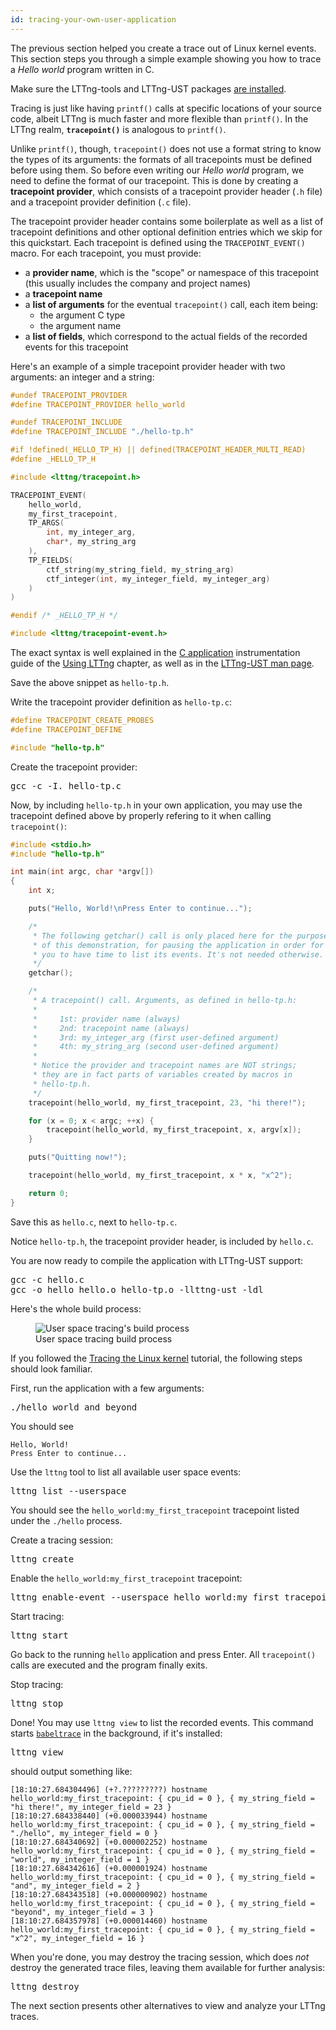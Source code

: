 ```yaml
---
id: tracing-your-own-user-application
---
```


The previous section helped you create a trace out of Linux kernel events.
This section steps you through a simple example showing you how to trace
a _Hello world_ program written in C.

Make sure the LTTng-tools and LTTng-UST packages
[are installed](#doc-installing-lttng).

Tracing is just like having `printf()` calls at specific locations of
your source code, albeit LTTng is much faster and more flexible than
`printf()`. In the LTTng realm, **`tracepoint()`** is analogous to
`printf()`.

Unlike `printf()`, though, `tracepoint()` does not use a format string to
know the types of its arguments: the formats of all tracepoints must be
defined before using them. So before even writing our _Hello world_ program,
we need to define the format of our tracepoint. This is done by creating a
**tracepoint provider**, which consists of a tracepoint provider header
(`.h` file) and a tracepoint provider definition (`.c` file).

The tracepoint provider header contains some boilerplate as well as a
list of tracepoint definitions and other optional definition entries
which we skip for this quickstart. Each tracepoint is defined using the
`TRACEPOINT_EVENT()` macro. For each tracepoint, you must provide:

  * a **provider name**, which is the "scope" or namespace of this
    tracepoint (this usually includes the company and project names)
  * a **tracepoint name**
  * a **list of arguments** for the eventual `tracepoint()` call, each
    item being:
    * the argument C type
    * the argument name
  * a **list of fields**, which correspond to the actual fields of the
    recorded events for this tracepoint

Here's an example of a simple tracepoint provider header with two
arguments: an integer and a string:

~~~ c
#undef TRACEPOINT_PROVIDER
#define TRACEPOINT_PROVIDER hello_world

#undef TRACEPOINT_INCLUDE
#define TRACEPOINT_INCLUDE "./hello-tp.h"

#if !defined(_HELLO_TP_H) || defined(TRACEPOINT_HEADER_MULTI_READ)
#define _HELLO_TP_H

#include <lttng/tracepoint.h>

TRACEPOINT_EVENT(
    hello_world,
    my_first_tracepoint,
    TP_ARGS(
        int, my_integer_arg,
        char*, my_string_arg
    ),
    TP_FIELDS(
        ctf_string(my_string_field, my_string_arg)
        ctf_integer(int, my_integer_field, my_integer_arg)
    )
)

#endif /* _HELLO_TP_H */

#include <lttng/tracepoint-event.h>
~~~

The exact syntax is well explained in the
[C application](#doc-c-application) instrumentation guide of the
[Using LTTng](#doc-using-lttng) chapter, as well as in the
<a href="/man/3/lttng-ust/v2.6" class="ext">LTTng-UST man page</a>.

Save the above snippet as `hello-tp.h`.

Write the tracepoint provider definition as `hello-tp.c`:

~~~ c
#define TRACEPOINT_CREATE_PROBES
#define TRACEPOINT_DEFINE

#include "hello-tp.h"
~~~

Create the tracepoint provider:

<pre class="term">
gcc -c -I. hello-tp.c
</pre>

Now, by including `hello-tp.h` in your own application, you may use the
tracepoint defined above by properly refering to it when calling
`tracepoint()`:

~~~ c
#include <stdio.h>
#include "hello-tp.h"

int main(int argc, char *argv[])
{
    int x;

    puts("Hello, World!\nPress Enter to continue...");

    /*
     * The following getchar() call is only placed here for the purpose
     * of this demonstration, for pausing the application in order for
     * you to have time to list its events. It's not needed otherwise.
     */
    getchar();

    /*
     * A tracepoint() call. Arguments, as defined in hello-tp.h:
     *
     *     1st: provider name (always)
     *     2nd: tracepoint name (always)
     *     3rd: my_integer_arg (first user-defined argument)
     *     4th: my_string_arg (second user-defined argument)
     *
     * Notice the provider and tracepoint names are NOT strings;
     * they are in fact parts of variables created by macros in
     * hello-tp.h.
     */
    tracepoint(hello_world, my_first_tracepoint, 23, "hi there!");

    for (x = 0; x < argc; ++x) {
        tracepoint(hello_world, my_first_tracepoint, x, argv[x]);
    }

    puts("Quitting now!");

    tracepoint(hello_world, my_first_tracepoint, x * x, "x^2");

    return 0;
}
~~~

Save this as `hello.c`, next to `hello-tp.c`.

Notice `hello-tp.h`, the tracepoint provider header, is included
by `hello.c`.

You are now ready to compile the application with LTTng-UST support:

<pre class="term">
gcc -c hello.c
gcc -o hello hello.o hello-tp.o -llttng-ust -ldl</strong>
</pre>

Here's the whole build process:

<figure class="img img-100">
<img src="/images/docs26/ust-flow.png" alt="User space tracing's build process">
<figcaption>
    User space tracing build process
</figcaption>
</figure>

If you followed the
[Tracing the Linux kernel](#doc-tracing-the-linux-kernel) tutorial, the
following steps should look familiar.

First, run the application with a few arguments:

<pre class="term">
./hello world and beyond
</pre>

You should see

~~~ text
Hello, World!
Press Enter to continue...
~~~

Use the `lttng` tool to list all available user space events:

<pre class="term">
lttng list --userspace
</pre>

You should see the `hello_world:my_first_tracepoint` tracepoint listed
under the `./hello` process.

Create a tracing session:

<pre class="term">
lttng create
</pre>

Enable the `hello_world:my_first_tracepoint` tracepoint:

<pre class="term">
lttng enable-event --userspace hello_world:my_first_tracepoint
</pre>

Start tracing:

<pre class="term">
lttng start
</pre>

Go back to the running `hello` application and press Enter. All `tracepoint()`
calls are executed and the program finally exits.

Stop tracing:

<pre class="term">
lttng stop
</pre>

Done! You may use `lttng view` to list the recorded events. This command
starts
<a href="http://diamon.org/babeltrace" class="ext"><code>babeltrace</code></a>
in the background, if it's installed:

<pre class="term">
lttng view
</pre>

should output something like:

~~~ text
[18:10:27.684304496] (+?.?????????) hostname hello_world:my_first_tracepoint: { cpu_id = 0 }, { my_string_field = "hi there!", my_integer_field = 23 }
[18:10:27.684338440] (+0.000033944) hostname hello_world:my_first_tracepoint: { cpu_id = 0 }, { my_string_field = "./hello", my_integer_field = 0 }
[18:10:27.684340692] (+0.000002252) hostname hello_world:my_first_tracepoint: { cpu_id = 0 }, { my_string_field = "world", my_integer_field = 1 }
[18:10:27.684342616] (+0.000001924) hostname hello_world:my_first_tracepoint: { cpu_id = 0 }, { my_string_field = "and", my_integer_field = 2 }
[18:10:27.684343518] (+0.000000902) hostname hello_world:my_first_tracepoint: { cpu_id = 0 }, { my_string_field = "beyond", my_integer_field = 3 }
[18:10:27.684357978] (+0.000014460) hostname hello_world:my_first_tracepoint: { cpu_id = 0 }, { my_string_field = "x^2", my_integer_field = 16 }
~~~

When you're done, you may destroy the tracing session, which does _not_
destroy the generated trace files, leaving them available for further
analysis:

<pre class="term">
lttng destroy
</pre>

The next section presents other alternatives to view and analyze your
LTTng traces.
